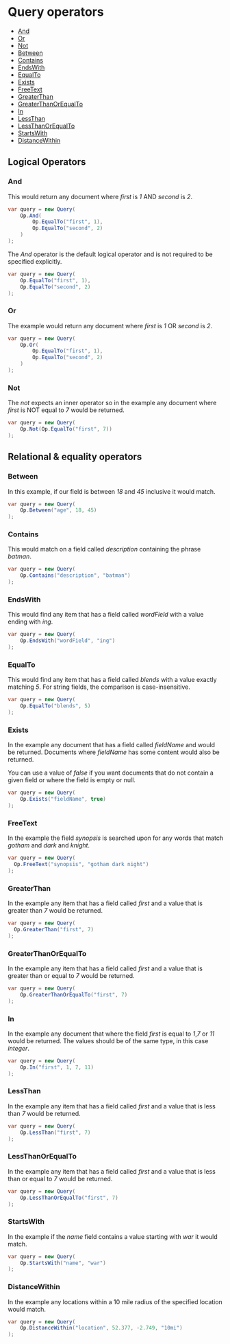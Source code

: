 # Query operators

- [And](#and)
- [Or](#or)
- [Not](#not)
- [Between](#between)
- [Contains](#contains)
- [EndsWith](#endswith)
- [EqualTo](#equalto)
- [Exists](#exists)
- [FreeText](#freetext)
- [GreaterThan](#greaterthan)
- [GreaterThanOrEqualTo](#greaterthanorequalto)
- [In](#in)
- [LessThan](#lessthan)
- [LessThanOrEqualTo](#lessthanorequalto)
- [StartsWith](#startswith)
- [DistanceWithin](#distancewithin)

## Logical Operators

### And

This would return any document where *first* is *1* AND *second* is *2*.

```cs
var query = new Query(
    Op.And(
        Op.EqualTo("first", 1),
        Op.EqualTo("second", 2)
    )
);
```

The *And* operator is the default logical operator and is not required to be specified explicitly.

```cs
var query = new Query(
    Op.EqualTo("first", 1),
    Op.EqualTo("second", 2)
);
```

### Or

The example would return any document where *first* is *1* OR *second* is *2*.

```cs
var query = new Query(
    Op.Or(
        Op.EqualTo("first", 1),
        Op.EqualTo("second", 2)
    )
);
```

### Not

The *not* expects an inner operator so in the example any document where *first* is NOT equal to *7* would be returned.

```cs
var query = new Query(
    Op.Not(Op.EqualTo("first", 7))
);
```

## Relational & equality operators

### Between

In this example, if our field is between *18* and *45* inclusive it would match.

```cs
var query = new Query(
    Op.Between("age", 18, 45)
);
```

### Contains

This would match on a field called *description* containing the phrase *batman*.

```cs
var query = new Query(
    Op.Contains("description", "batman")
);
```

### EndsWith

This would find any item that has a field called *wordField* with a value ending with *ing*.

```cs
var query = new Query(
    Op.EndsWith("wordField", "ing")
);
```

### EqualTo

This would find any item that has a field called *blends* with a value exactly matching *5*. For string fields, the comparison is case-insensitive.

```cs
var query = new Query(
    Op.EqualTo("blends", 5)
);
```

### Exists

In the example any document that has a field called *fieldName* and would be returned. Documents where *fieldName* has some content would also be returned.

You can use a value of *false* if you want documents that do not contain a given field or where the field is empty or null. 

```cs
var query = new Query(
    Op.Exists("fieldName", true)
);
```

### FreeText

In the example the field *synopsis* is searched upon for any words that match *gotham* and *dark* and *knight*.

```cs
var query = new Query(
  Op.FreeText("synopsis", "gotham dark night")
);
```

### GreaterThan

In the example any item that has a field called *first* and a value that is greater than *7* would be returned.

```cs
var query = new Query(
  Op.GreaterThan("first", 7)
);
```

### GreaterThanOrEqualTo

In the example any item that has a field called *first* and a value that is greater than or equal to *7* would be returned.

```cs
var query = new Query(
    Op.GreaterThanOrEqualTo("first", 7)
);
```

### In

In the example any document that where the field *first* is equal to *1*,*7* or *11* would be returned. The values should be of the same type, in this case *integer*.

```cs
var query = new Query(
    Op.In("first", 1, 7, 11)
);
```

### LessThan

In the example any item that has a field called *first* and a value that is less than *7* would be returned.

```cs
var query = new Query(
    Op.LessThan("first", 7)
);
```

### LessThanOrEqualTo

In the example any item that has a field called *first* and a value that is less than or equal to *7* would be returned.

```cs
var query = new Query(
    Op.LessThanOrEqualTo("first", 7)
);
```

### StartsWith

In the example if the *name* field contains a value starting with *war* it would match.

```cs
var query = new Query(
    Op.StartsWith("name", "war")
);
```

### DistanceWithin
In the example any locations within a 10 mile radius of the specified location would match.

```cs
var query = new Query(
    Op.DistanceWithin("location", 52.377, -2.749, "10mi")
);
```
